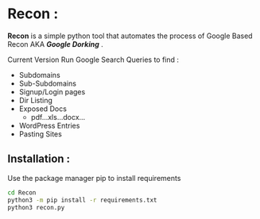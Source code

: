  


# Recon : 
**Recon** is a simple python tool that automates the process of Google Based Recon AKA ***Google Dorking*** .

Current Version Run Google Search Queries to find :
* Subdomains
* Sub-Subdomains
* Signup/Login pages
* Dir Listing
* Exposed Docs
  - pdf...xls...docx...
* WordPress Entries
* Pasting Sites

  

## Installation :

Use the package manager pip to install requirements

```bash
cd Recon
python3 -m pip install -r requirements.txt
python3 recon.py
```

 